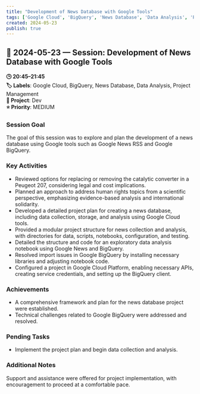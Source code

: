 ```yaml
---
title: "Development of News Database with Google Tools"
tags: ['Google Cloud', 'BigQuery', 'News Database', 'Data Analysis', 'Project Management']
created: 2024-05-23
publish: true
---
```


## 📅 2024-05-23 — Session: Development of News Database with Google Tools

**🕒 20:45–21:45**  
**🏷️ Labels**: Google Cloud, BigQuery, News Database, Data Analysis, Project Management  
**📂 Project**: Dev  
**⭐ Priority**: MEDIUM  


### Session Goal
The goal of this session was to explore and plan the development of a news database using Google tools such as Google News RSS and Google BigQuery.

### Key Activities
- Reviewed options for replacing or removing the catalytic converter in a Peugeot 207, considering legal and cost implications.
- Planned an approach to address human rights topics from a scientific perspective, emphasizing evidence-based analysis and international solidarity.
- Developed a detailed project plan for creating a news database, including data collection, storage, and analysis using Google Cloud tools.
- Provided a modular project structure for news collection and analysis, with directories for data, scripts, notebooks, configuration, and testing.
- Detailed the structure and code for an exploratory data analysis notebook using Google News and BigQuery.
- Resolved import issues in Google BigQuery by installing necessary libraries and adjusting notebook code.
- Configured a project in Google Cloud Platform, enabling necessary APIs, creating service credentials, and setting up the BigQuery client.

### Achievements
- A comprehensive framework and plan for the news database project were established.
- Technical challenges related to Google BigQuery were addressed and resolved.

### Pending Tasks
- Implement the project plan and begin data collection and analysis.

### Additional Notes
Support and assistance were offered for project implementation, with encouragement to proceed at a comfortable pace.
